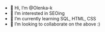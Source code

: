 - 👋 Hi, I’m @Olenka-k
- 👀 I’m interested in SEOing
- 🌱 I’m currently learning SQL, HTML, CSS
- 💞️ I’m looking to collaborate on the above :)

<!---
Olenka-k/Olenka-k is a ✨ special ✨ repository because its `README.md` (this file) appears on your GitHub profile.
You can click the Preview link to take a look at your changes.
--->
